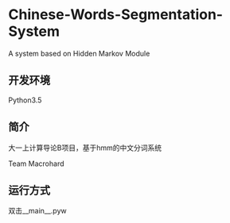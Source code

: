 # Chinese-Words-Segmentation-System
A system based on Hidden Markov Module

## 开发环境

Python3.5

## 简介

大一上计算导论B项目，基于hmm的中文分词系统

Team Macrohard

## 运行方式

双击__main__.pyw

